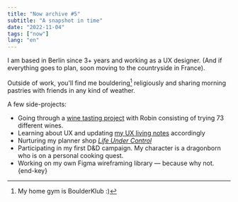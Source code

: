 ```yaml
---
title: "Now archive #5"
subtitle: "A snapshot in time"
date: "2022-11-04"
tags: ["now"]
lang: "en"
---
```


I am based in Berlin since 3+ years and working as a UX designer. (And if everything goes to plan, soon moving to the countryside in France).

Outside of work, you'll find me bouldering[^1] religiously and sharing morning pastries with friends in any kind of weather.

A few side-projects:

- Going through a [wine tasting project](https://www.rafaeldelima.com/) with Robin consisting of trying 73 different wines.
- Learning about UX and updating [my UX living notes](/posts/ui-ux-learnings/) accordingly
- Nurturing my planner shop _[Life Under Control](https://www.etsy.com/shop/LifeUnderControl/)_
- Participating in my first D&D campaign. My character is a dragonborn who is on a personal cooking quest.
- Working on my own Figma wireframing library — because why not. {end-key}

[^1]: My home gym is BoulderKlub :)
